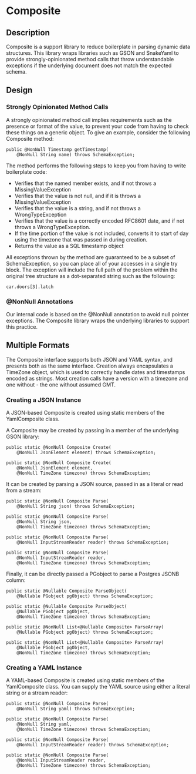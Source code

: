 # Composite

## Description

Composite is a support library to reduce boilerplate in parsing dynamic data structures.  This
library wraps libraries such as GSON and SnakeYaml to provide strongly-opinionated method calls
that throw understandable exceptions if the underlying document does not match the expected schema.

## Design

### Strongly Opinionated Method Calls

A strongly opinionated method call implies requirements such as the presence or format of the
value, to prevent your code from having to check these things on a generic object.  To give an
example, consider the following Composite method:

    public @NonNull Timestamp getTimestamp(
        @NonNull String name) throws SchemaException;

The method performs the following steps to keep you from having to write boilerplate code:

* Verifies that the named member exists, and if not throws a MissingValueException
* Verifies that the value is not null, and if it is throws a MissingValueException
* Verifies that the value is a string, and if not throws a WrongTypeException
* Verifies that the value is a correctly encoded RFC8601 date, and if not throws a
  WrongTypeException.
* If the time portion of the value is not included, converts it to start of day using the
  timezone that was passed in during creation.
* Returns the value as a SQL timestamp object

All exceptions thrown by the method are guaranteed to be a subset of SchemaException, so you
can place all of your accesses in a single try block.  The exception will include the full path
of the problem within the original tree structure as a dot-separated string such as the
following:

    car.doors[3].latch

### @NonNull Annotations

Our internal code is based on the @NonNull annotation to avoid null pointer exceptions.  The
Composite library wraps the underlying libraries to support this practice.

## Multiple Formats

The Composite interface supports both JSON and YAML syntax, and presents both as the same
interface.  Creation always encapsulates a TimeZone object, which is used to correctly handle
dates and timestamps encoded as strings.  Most creation calls have a version with a timezone
and one without - the one without assumed GMT.

### Creating a JSON Instance

A JSON-based Composite is created using static members of the YamlComposite class.

A Composite may be created by passing in a member of the underlying GSON library:

    public static @NonNull Composite Create(
        @NonNull JsonElement element) throws SchemaException;
        
    public static @NonNull Composite Create(
        @NonNull JsonElement element,
        @NonNull TimeZone timezone) throws SchemaException;

It can be created by parsing a JSON source, passed in as a literal or read from a stream:

    public static @NonNull Composite Parse(
        @NonNull String json) throws SchemaException;
        
    public static @NonNull Composite Parse(
        @NonNull String json,
        @NonNull TimeZone timezone) throws SchemaException;
        
    public static @NonNull Composite Parse(
        @NonNull InputStreamReader reader) throws SchemaException;
        
    public static @NonNull Composite Parse(
        @NonNull InputStreamReader reader,
        @NonNull TimeZone timezone) throws SchemaException;

Finally, it can be directly passed a PGobject to parse a Postgres JSONB column:

    public static @Nullable Composite ParseObject(
        @Nullable PGobject pgObject) throws SchemaException;
			
    public static @Nullable Composite ParseObject(
        @Nullable PGobject pgObject,
        @NonNull TimeZone timezone) throws SchemaException;
			
    public static @NonNull List<@Nullable Composite> ParseArray(
        @Nullable PGobject pgObject) throws SchemaException;
			
    public static @NonNull List<@Nullable Composite> ParseArray(
        @Nullable PGobject pgObject,
        @NonNull TimeZone timezone) throws SchemaException;
        
### Creating a YAML Instance

A YAML-based Composite is created using static members of the YamlComposite class.  You
can supply the YAML source using either a literal string or a stream reader:

    public static @NonNull Composite Parse(
        @NonNull String yaml) throws SchemaException;
        
    public static @NonNull Composite Parse(
        @NonNull String yaml,
        @NonNull TimeZone timezone) throws SchemaException;
        
    public static @NonNull Composite Parse(
        @NonNull InputStreamReader reader) throws SchemaException;
        
    public static @NonNull Composite Parse(
        @NonNull InputStreamReader reader,
        @NonNull TimeZone timezone) throws SchemaException;